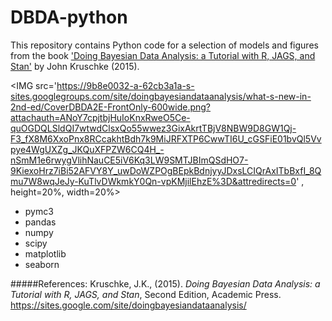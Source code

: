 # DBDA-python
This repository contains Python code for a selection of models and figures from the book <A target="_blank" href='https://sites.google.com/site/doingbayesiandataanalysis/'>'Doing Bayesian Data Analysis: a Tutorial with R, JAGS, and Stan'</A> by John Kruschke (2015).<P>

<IMG src='https://9b8e0032-a-62cb3a1a-s-sites.googlegroups.com/site/doingbayesiandataanalysis/what-s-new-in-2nd-ed/CoverDBDA2E-FrontOnly-600wide.png?attachauth=ANoY7cpjtbjHuIoKnxRweO5Ce-quOGDQLSldQI7wtwdClsxQo55wwez3GixAkrtTBjV8NBW9D8GW1Qj-F3_fX8M6XxoPnx8RCcakhtBdh7k9MiJRFXTP6CwwTI6U_cGSFiE01bvQl5Vvpye4WgUXZg_JKQuXFPZW6CQ4H_-nSmM1e6rwygVlihNauCE5iV6Kq3LW9SMTJBImQSdHO7-9KiexoHrz7iBi52AFVY8Y_uwDoWZPOgBEpkBdnjyyJDxsLCIQrAxITbBxfI_8Qmu7W8wqJeJy-KuTlvDWkmkY0Qn-vpKMjilEhzE%3D&attredirects=0' , height=20%, width=20%>

<UL>
<LI>pymc3
<LI>pandas
<LI>numpy
<LI>scipy
<LI>matplotlib
<LI>seaborn
</UL>

#####References:
Kruschke, J.K., (2015). <I>Doing Bayesian Data Analysis: a Tutorial with R, JAGS, and Stan</I>, Second Edition, Academic Press. https://sites.google.com/site/doingbayesiandataanalysis/
